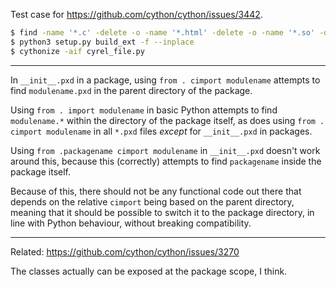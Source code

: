 Test case for https://github.com/cython/cython/issues/3442.

```sh
$ find -name '*.c' -delete -o -name '*.html' -delete -o -name '*.so' -delete
$ python3 setup.py build_ext -f --inplace
$ cythonize -aif cyrel_file.py
```

---

In `__init__.pxd` in a package, using `from . cimport modulename` attempts to find `modulename.pxd` in the parent directory of the package.

Using `from . import modulename` in basic Python attempts to find `modulename.*` within the directory of the package itself, as does using `from . cimport modulename` in all `*.pxd` files *except* for `__init__.pxd` in packages.

Using `from .packagename cimport modulename` in `__init__.pxd` doesn't work around this, because this (correctly) attempts to find `packagename` inside the package itself.

Because of this, there should not be any functional code out there that depends on the relative `cimport` being based on the parent directory, meaning that it should be possible to switch it to the package directory, in line with Python behaviour, without breaking compatibility.

---

Related: https://github.com/cython/cython/issues/3270

The classes actually can be exposed at the package scope, I think.
